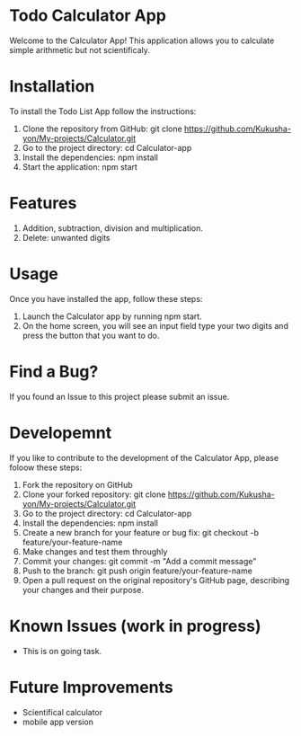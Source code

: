 # Todo Calculator App
Welcome to the Calculator App! This application allows you to calculate simple arithmetic but not scientificaly.
# Installation
To install the Todo List App follow the instructions:
1. Clone the repository from GitHub: git clone https://github.com/Kukusha-yon/My-projects/Calculator.git
2. Go to the project directory: cd Calculator-app
3. Install the dependencies: npm install 
4. Start the application: npm start
# Features
1. Addition, subtraction, division and multiplication.
2. Delete: unwanted digits

# Usage
Once you have installed the app, follow these steps:
1. Launch the Calculator app by running npm start.
2. On the home screen, you will see an input field type your two digits and press the button that you want to do.

# Find a Bug?
If you found an Issue to this project please submit an issue.
# Developemnt
  If you like to contribute to the development of the Calculator App, please foloow these steps:
  1. Fork the repository on GitHub
  2. Clone your forked repository: git clone https://github.com/Kukusha-yon/My-projects/Calculator.git
  3. Go to the project directory: cd Calculator-app
  4. Install the dependencies: npm install
  5. Create a new branch for your feature or bug fix: git checkout -b feature/your-feature-name
  6. Make changes and test them throughly
  7. Commit your changes: git commit -m "Add a commit message"
  8. Push to the branch: git push origin feature/your-feature-name
  9. Open a pull request on the original repository's GitHub page, describing your changes and their purpose.
# Known Issues (work in progress)
 - This is on going task.
# Future Improvements
 - Scientifical calculator 
 - mobile app version